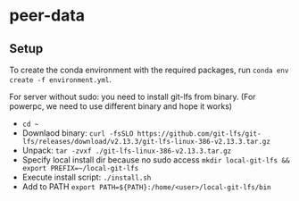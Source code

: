 # peer-data
## Setup
To create the conda environment with the required packages, run `conda env create -f environment.yml`.

For server without sudo: you need to install git-lfs from binary. (For powerpc, we need to use different binary and hope it works)
- `cd ~`
- Downlaod binary: `curl -fsSLO https://github.com/git-lfs/git-lfs/releases/download/v2.13.3/git-lfs-linux-386-v2.13.3.tar.gz`
- Unpack: `tar -zvxf ./git-lfs-linux-386-v2.13.3.tar.gz`
- Specify local install dir because no sudo access `mkdir local-git-lfs && export PREFIX=~/local-git-lfs`
- Execute install script: `./install.sh`
- Add to PATH `export PATH=${PATH}:/home/<user>/local-git-lfs/bin`